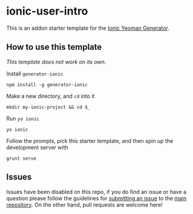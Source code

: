 ionic-user-intro
==========================
This is an addon starter template for the [Ionic Yeoman Generator][main-repo].

## How to use this template

*This template does not work on its own*.

Install `generator-ionic`
```
npm install -g generator-ionic
```

Make a new directory, and `cd` into it
```
mkdir my-ionic-project && cd $_
```

Run `yo ionic`
```
yo ionic
```

Follow the prompts, pick this starter template, and then spin up the development server with
```
grunt serve
```

## Issues
Issues have been disabled on this repo, if you do find an issue or have a question please follow the guidelines for [submitting an issue](https://github.com/diegonetto/generator-ionic/blob/master/contributing.md#issue-submission) to the [main repository][main-repo]. On the other hand, pull requests are welcome here!

[main-repo]: https://github.com/diegonetto/generator-ionic
